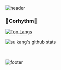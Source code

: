 ![header](https://capsule-render.vercel.app/api?type=slice&color=3AA88E&height=60&section=header) 

### 👋Corhythm🖖</br>
[![Top Langs](https://github-readme-stats.vercel.app/api/top-langs/?username=corhythm&layout=compact)](https://github.com/corhythm/github-readme-stats)

![su kang's github stats](https://github-readme-stats.vercel.app/api?username=corhythm&show_icons=true&theme=radical) 

<!-- [![trophy](https://github-profile-trophy.vercel.app/?username=corhythm&theme=onedark)](https://github.com/corhythm/github-profile-trophy) -->
<!-- 
<p>
  <a href="http://corhythm.github.io/" target="_blank"><img src="https://img.shields.io/badge/Blog-DD0B78?style=flat-square&logo=GitHub%20Sponsors&logoColor=white"/></a>
  <a href="mailto:dnr2144@gmail.com" target="_blank"><img src="https://img.shields.io/badge/dnr2144@gmail.com-EA4335?style=flat-square&logo=Gmail&logoColor=white"/></a>
</p>

### 🏂 Skills
<p>
  <img src="https://img.shields.io/badge/Android-3DDC84?style=flat-square&logo=Android&logoColor=white"/>
  <img src="https://img.shields.io/badge/Spring-6DB33F?style=flat-square&logo=Spring&logoColor=white"/>
  <img src="https://img.shields.io/badge/Springboot-6DB33F?style=flat-square&logo=Springboot&logoColor=white"/>
  <br/>
  
  <img src="https://img.shields.io/badge/Kotlin-0095D5?style=flat-square&logo=Kotlin&logoColor=white"/>
  <img src="https://img.shields.io/badge/Java-007396?style=flat-square&logo=Java&logoColor=white"/>  
  <img src="https://img.shields.io/badge/Python-009996?style=flat-square&logo=Python&logoColor=black"/>
  <img src="https://img.shields.io/badge/-C%23-000000?logo=Csharp&style=flat&logoColor=white"/>
  <br/>
  
  <img src="https://img.shields.io/badge/Firebase-FFCA28?style=flat-square&logo=Firebase&logoColor=black"/>
  <img src="https://img.shields.io/badge/MySQL-4479A1?style=flat-square&logo=MySQL&logoColor=white"/>
  <img src="https://img.shields.io/badge/MARIADB-4479A1?style=flat-square&logo=MARIADB&logoColor=white"/>
  <img src="https://img.shields.io/badge/Git-F05032?style=flat-square&logo=Git&logoColor=white"/>  
</p>  -->

</br></br>
![footer](https://capsule-render.vercel.app/api?type=slice&color=EFDD98&height=40&section=footer)
